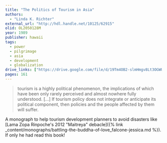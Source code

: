 ```yaml
---
title: "The Politics of Tourism in Asia"
authors:
  - "Linda K. Richter"
external_url: "http://hdl.handle.net/10125/62915"
olid: OL2050128M
year: 1989
publisher: hawaii
tags:
  - power
  - pilgrimage
  - asia
  - development
  - globalization
drive_links: ["https://drive.google.com/file/d/19Tm4OB2-slmHmgv8Lt3OGWUZjo9Mi8lz/view?usp=drivesdk"]
pages: 161
---
```


> tourism is a highly political phenomenon, the implications of which have been only rarely perceived and almost nowhere fully understood. [...] If tourism policy does not integrate or anticipate its political component, then policies and the people affected by them will suffer.

A monograph to help tourism development planners to avoid disasters like [Lama Zopa Rinpoche's 2012 "Maitreya" debacle]({% link _content/monographs/battling-the-buddha-of-love_falcone-jessica.md %}).
If only he had read this book!
